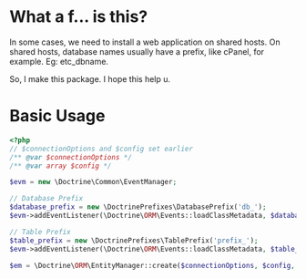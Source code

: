 # What a f... is this? #

In some cases, we need to install a web application on shared hosts. On shared hosts, database names usually have a prefix,
like cPanel, for example.  Eg: etc_dbname.

So, I make this package. I hope this help u.

# Basic Usage #

```php
<?php 
// $connectionOptions and $config set earlier
/** @var $connectionOptions */
/** @var array $config */

$evm = new \Doctrine\Common\EventManager;

// Database Prefix
$database_prefix = new \DoctrinePrefixes\DatabasePrefix('db_');
$evm->addEventListener(\Doctrine\ORM\Events::loadClassMetadata, $database_prefix);

// Table Prefix
$table_prefix = new \DoctrinePrefixes\TablePrefix('prefix_');
$evm->addEventListener(\Doctrine\ORM\Events::loadClassMetadata, $table_prefix);

$em = \Doctrine\ORM\EntityManager::create($connectionOptions, $config, $evm);

```